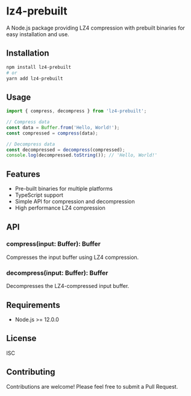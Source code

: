 # lz4-prebuilt

A Node.js package providing LZ4 compression with prebuilt binaries for easy installation and use.

## Installation

```bash
npm install lz4-prebuilt
# or
yarn add lz4-prebuilt
```

## Usage

```typescript
import { compress, decompress } from 'lz4-prebuilt';

// Compress data
const data = Buffer.from('Hello, World!');
const compressed = compress(data);

// Decompress data
const decompressed = decompress(compressed);
console.log(decompressed.toString()); // 'Hello, World!'
```

## Features

- Pre-built binaries for multiple platforms
- TypeScript support
- Simple API for compression and decompression
- High performance LZ4 compression

## API

### compress(input: Buffer): Buffer

Compresses the input buffer using LZ4 compression.

### decompress(input: Buffer): Buffer

Decompresses the LZ4-compressed input buffer.

## Requirements

- Node.js >= 12.0.0

## License

ISC

## Contributing

Contributions are welcome! Please feel free to submit a Pull Request. 